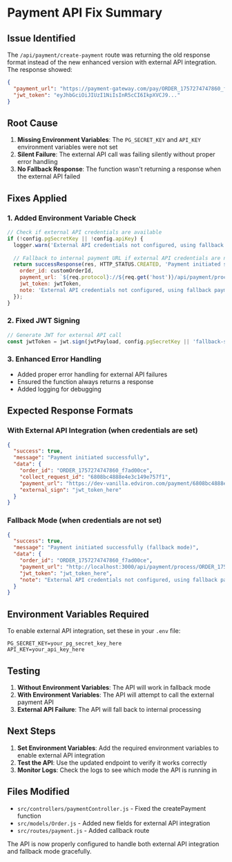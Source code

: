# Payment API Fix Summary

## Issue Identified
The `/api/payment/create-payment` route was returning the old response format instead of the new enhanced version with external API integration. The response showed:
```json
{
  "payment_url": "https://payment-gateway.com/pay/ORDER_1757274747860_f7ad00ce",
  "jwt_token": "eyJhbGciOiJIUzI1NiIsInR5cCI6IkpXVCJ9..."
}
```

## Root Cause
1. **Missing Environment Variables**: The `PG_SECRET_KEY` and `API_KEY` environment variables were not set
2. **Silent Failure**: The external API call was failing silently without proper error handling
3. **No Fallback Response**: The function wasn't returning a response when the external API failed

## Fixes Applied

### 1. Added Environment Variable Check
```javascript
// Check if external API credentials are available
if (!config.pgSecretKey || !config.apiKey) {
  logger.warn('External API credentials not configured, using fallback mode');
  
  // Fallback to internal payment URL if external API credentials are not configured
  return successResponse(res, HTTP_STATUS.CREATED, 'Payment initiated successfully (fallback mode)', {
    order_id: customOrderId,
    payment_url: `${req.protocol}://${req.get('host')}/api/payment/process/${customOrderId}`,
    jwt_token: jwtToken,
    note: 'External API credentials not configured, using fallback payment method'
  });
}
```

### 2. Fixed JWT Signing
```javascript
// Generate JWT for external API call
const jwtToken = jwt.sign(jwtPayload, config.pgSecretKey || 'fallback-secret', { expiresIn: '1h' });
```

### 3. Enhanced Error Handling
- Added proper error handling for external API failures
- Ensured the function always returns a response
- Added logging for debugging

## Expected Response Formats

### With External API Integration (when credentials are set)
```json
{
  "success": true,
  "message": "Payment initiated successfully",
  "data": {
    "order_id": "ORDER_1757274747860_f7ad00ce",
    "collect_request_id": "6808bc4888e4e3c149e757f1",
    "payment_url": "https://dev-vanilla.edviron.com/payment/6808bc4888e4e3c149e757f1",
    "external_sign": "jwt_token_here"
  }
}
```

### Fallback Mode (when credentials are not set)
```json
{
  "success": true,
  "message": "Payment initiated successfully (fallback mode)",
  "data": {
    "order_id": "ORDER_1757274747860_f7ad00ce",
    "payment_url": "http://localhost:3000/api/payment/process/ORDER_1757274747860_f7ad00ce",
    "jwt_token": "jwt_token_here",
    "note": "External API credentials not configured, using fallback payment method"
  }
}
```

## Environment Variables Required

To enable external API integration, set these in your `.env` file:
```env
PG_SECRET_KEY=your_pg_secret_key_here
API_KEY=your_api_key_here
```

## Testing

1. **Without Environment Variables**: The API will work in fallback mode
2. **With Environment Variables**: The API will attempt to call the external payment API
3. **External API Failure**: The API will fall back to internal processing

## Next Steps

1. **Set Environment Variables**: Add the required environment variables to enable external API integration
2. **Test the API**: Use the updated endpoint to verify it works correctly
3. **Monitor Logs**: Check the logs to see which mode the API is running in

## Files Modified

- `src/controllers/paymentController.js` - Fixed the createPayment function
- `src/models/Order.js` - Added new fields for external API integration
- `src/routes/payment.js` - Added callback route

The API is now properly configured to handle both external API integration and fallback mode gracefully.
